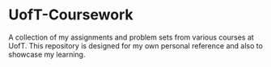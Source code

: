 # UofT-Coursework
A collection of my assignments and problem sets from various courses at UofT. This repository is designed for my own personal reference and also to showcase my learning.
